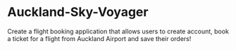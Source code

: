 # Auckland-Sky-Voyager
Create a flight booking application that allows users to create account, book a ticket for a flight from Auckland Airport and save their orders!
